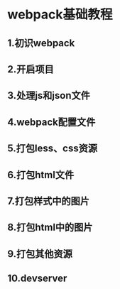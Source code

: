 # webpack基础教程

## 1.初识webpack



## 2.开启项目



## 3.处理js和json文件



## 4.webpack配置文件



## 5.打包less、css资源



## 6.打包html文件



## 7.打包样式中的图片



## 8.打包html中的图片



## 9.打包其他资源



## 10.devserver